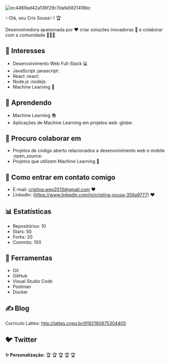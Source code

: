 
![ec4469ad42a136f29c7dafa5821416bc](https://github.com/mcds04/mcds04/assets/100251166/658652b5-f5cd-445d-9510-0e32d0688fed)


 
✨Olá, sou Cris Sousa✨! :trophy:


Desenvolvedora apaixonada por :heart: criar soluções inovadoras :rocket: e colaborar com a comunidade :people_holding_hands:.

## :sparkling_heart: Interesses

* Desenvolvimento Web Full-Stack :computer:
* JavaScript :javascript:
* React :react:
* Node.js :nodejs:
* Machine Learning :brain:

## :seedling: Aprendendo

* Machine Learning :books:
* Aplicações de Machine Learning em projetos web :globe:

## :handshake: Procuro colaborar em

* Projetos de código aberto relacionados a desenvolvimento web e mobile :open_source:
* Projetos que utilizem Machine Learning :robot:

## :email: Como entrar em contato comigo

* E-mail: cristina.wep2013@gmail.com :heart:
* LinkedIn: (https://www.linkedin.com/in/cristina-sousa-359a9777) :heart:

## :bar_chart: Estatísticas

* Repositórios: 10
* Stars: 50
* Forks: 20
* Commits: 100

## :wrench: Ferramentas

* Git
* GitHub
* Visual Studio Code
* Postman
* Docker

## :writing_hand: Blog
Curriculo Lattes: http://lattes.cnpq.br/9192160875304405


## :bird: Twitter

**✨ Personalização:**
:trophy:    :trophy:    :trophy:    :trophy:    :trophy:


